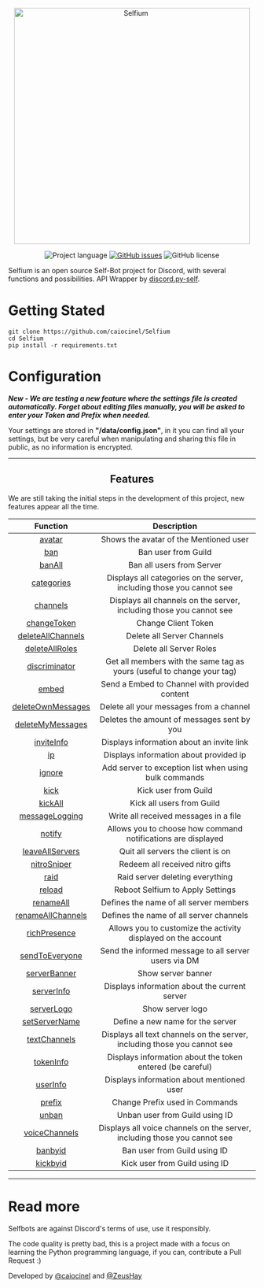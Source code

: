 <p align="center">
    <img width="480px" height="auto" src="https://i.imgur.com/FS3lNJQ.png" align="center" alt="Selfium" />

</p>
<p align="center">
    <img alt="Project language" src="https://img.shields.io/badge/language-Python-blue"></a>
    <a href="https://github.com/caiocinel/Selfium/issues"><img alt="GitHub issues" src="https://img.shields.io/github/issues/caiocinel/Selfium"></a>
    <img alt="GitHub license" src="https://img.shields.io/github/license/caiocinel/Selfium"></a>
    <br />
</p>
<p>Selfium is an open source Self-Bot project for Discord, with several functions and possibilities. API Wrapper by <a href="https://github.com/dolfies/discord.py-self">discord.py-self</a>.</p>

# Getting Stated

    git clone https://github.com/caiocinel/Selfium
    cd Selfium
    pip install -r requirements.txt

# Configuration

***New - We are testing a new feature where the settings file is created automatically. Forget about editing files manually, you will be asked to enter your Token and Prefix when needed.***


Your settings are stored in **"/data/config.json"**, in it you can find all your settings, but be very careful when manipulating and sharing this file in public, as no information is encrypted.



----------------------------------------------------------------------------------------------

<p align="center">
    <h2 align="center">Features</h2>
</b >

We are still taking the initial steps in the development of this project, new features appear all the time.

|Function|Description|
|:---------------------------------------------------------------------------------------: | :-------------------------------------: |
|[avatar](https://github.com/caiocinel/Selfium/blob/main/app/events/client/commands/avatar.py) |Shows the avatar of the Mentioned user|
|[ban](https://github.com/caiocinel/Selfium/blob/main/app/events/client/commands/ban.py)    |Ban user from Guild|
|[banAll](https://github.com/caiocinel/Selfium/blob/main/app/events/client/commands/banAll.py)    |Ban all users from Server|
|[categories](https://github.com/caiocinel/Selfium/blob/main/app/events/client/commands/categories.py)   |Displays all categories on the server, including those you cannot see|
|[channels](https://github.com/caiocinel/Selfium/blob/main/app/events/client/commands/channels.py)   |Displays all channels on the server, including those you cannot see|
|[changeToken](https://github.com/caiocinel/Selfium/blob/main/app/events/client/commands/changeToken.py)   |Change Client Token|
|[deleteAllChannels](https://github.com/caiocinel/Selfium/blob/main/app/events/client/commands/deleteAllChannels.py)   |Delete all Server Channels|
|[deleteAllRoles](https://github.com/caiocinel/Selfium/blob/main/app/events/client/commands/deleteAllRoles.py)   |Delete all Server Roles|
|[discriminator](https://github.com/caiocinel/Selfium/blob/main/app/events/client/commands/deleteAllChannels.py)   |Get all members with the same tag as yours (useful to change your tag)|
|[embed](https://github.com/caiocinel/Selfium/blob/main/app/events/client/commands/embed.py)   |Send a Embed to Channel with provided content|
|[deleteOwnMessages](https://github.com/caiocinel/Selfium/blob/main/app/events/client/commands/deleteOwnMessages.py)   |Delete all your messages from a channel|
|[deleteMyMessages](https://github.com/caiocinel/Selfium/blob/main/app/events/client/commands/deleteOwnMessages.py)   |Deletes the amount of messages sent by you|
|[inviteInfo](https://github.com/caiocinel/Selfium/blob/main/app/events/client/commands/inviteInfo.py)   |Displays information about an invite link|
|[ip](https://github.com/caiocinel/Selfium/blob/main/app/events/client/commands/inviteInfo.py)   |Displays information about provided ip|
|[ignore](https://github.com/caiocinel/Selfium/blob/main/app/events/client/commands/ignore.py)   |Add server to exception list when using bulk commands|
|[kick](https://github.com/caiocinel/Selfium/blob/main/app/events/client/commands/kick.py)   |Kick user from Guild|
|[kickAll](https://github.com/caiocinel/Selfium/blob/main/app/events/client/commands/kick.py)   |Kick all users from Guild|
|[messageLogging](https://github.com/caiocinel/Selfium/blob/main/app/events/client/commands/logMessages.py)   |Write all received messages in a file|
|[notify](https://github.com/caiocinel/Selfium/blob/main/app/events/client/commands/notify.py)   |Allows you to choose how command notifications are displayed|
|[leaveAllServers](https://github.com/caiocinel/Selfium/blob/main/app/events/client/commands/leaveAllServers.py)   |Quit all servers the client is on|
|[nitroSniper](https://github.com/caiocinel/Selfium/blob/main/app/events/client/commands/giftSniper.py)   |Redeem all received nitro gifts|
|[raid](https://github.com/caiocinel/Selfium/blob/main/app/events/client/commands/raid.py)   |Raid server deleting everything|
|[reload](https://github.com/caiocinel/Selfium/blob/main/app/events/client/commands/reload.py)   |Reboot Selfium to Apply Settings|
|[renameAll](https://github.com/caiocinel/Selfium/blob/main/app/events/client/commands/renameAll.py)   |Defines the name of all server members|
|[renameAllChannels](https://github.com/caiocinel/Selfium/blob/main/app/events/client/commands/renameAllChannels.py)   |Defines the name of all server channels|
|[richPresence](https://github.com/caiocinel/Selfium/blob/main/app/events/client/commands/richPresence.py)   |Allows you to customize the activity displayed on the account|
|[sendToEveryone](https://github.com/caiocinel/Selfium/blob/main/app/events/client/commands/sendToEveryone.py)   |Send the informed message to all server users via DM|
|[serverBanner](https://github.com/caiocinel/Selfium/blob/main/app/events/client/commands/serverBanner.py)   |Show server banner|
|[serverInfo](https://github.com/caiocinel/Selfium/blob/main/app/events/client/commands/serverInfo.py)   |Displays information about the current server|
|[serverLogo](https://github.com/caiocinel/Selfium/blob/main/app/events/client/commands/serverLogo.py)   |Show server logo|
|[setServerName](https://github.com/caiocinel/Selfium/blob/main/app/events/client/commands/setServerName.py)   |Define a new name for the server|
|[textChannels](https://github.com/caiocinel/Selfium/blob/main/app/events/client/commands/textChannels.py)   |Displays all text channels on the server, including those you cannot see|
|[tokenInfo](https://github.com/caiocinel/Selfium/blob/main/app/events/client/commands/tokenInfo.py)   |Displays information about the token entered (be careful)|
|[userInfo](https://github.com/caiocinel/Selfium/blob/main/app/events/client/commands/userInfo.py)   |Displays information about mentioned user|
|[prefix](https://github.com/caiocinel/Selfium/blob/main/app/events/client/commands/prefix.py)   |Change Prefix used in Commands|
|[unban](https://github.com/caiocinel/Selfium/blob/main/app/events/client/commands/xkick.py)   |Unban user from Guild using ID|
|[voiceChannels](https://github.com/caiocinel/Selfium/blob/main/app/events/client/commands/voiceChannels.py)   |Displays all voice channels on the server, including those you cannot see|
|[banbyid](https://github.com/caiocinel/Selfium/blob/main/app/events/client/commands/xban.py)    |Ban user from Guild using ID|
|[kickbyid](https://github.com/caiocinel/Selfium/blob/main/app/events/client/commands/xkick.py)   |Kick user from Guild using ID|


---------------------------------------------------------------------------------------



# Read more

Selfbots are against Discord's terms of use, use it responsibly.

The code quality is pretty bad, this is a project made with a focus on learning the Python programming language, if you can, contribute a Pull Request :)


Developed by [@caiocinel](https://github.com/caiocinel) and [@ZeusHay](https://github.com/ZeusHay)
</p>
